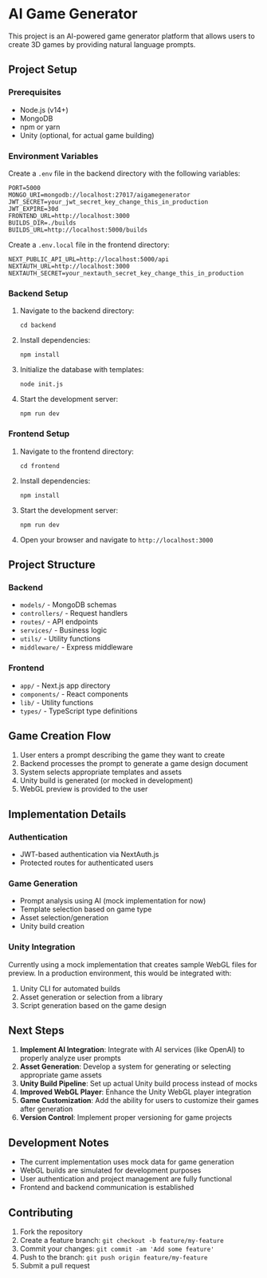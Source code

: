 # AI Game Generator

This project is an AI-powered game generator platform that allows users to create 3D games by providing natural language prompts.

## Project Setup

### Prerequisites

- Node.js (v14+)
- MongoDB
- npm or yarn
- Unity (optional, for actual game building)

### Environment Variables

Create a `.env` file in the backend directory with the following variables:

```
PORT=5000
MONGO_URI=mongodb://localhost:27017/aigamegenerator
JWT_SECRET=your_jwt_secret_key_change_this_in_production
JWT_EXPIRE=30d
FRONTEND_URL=http://localhost:3000
BUILDS_DIR=./builds
BUILDS_URL=http://localhost:5000/builds
```

Create a `.env.local` file in the frontend directory:

```
NEXT_PUBLIC_API_URL=http://localhost:5000/api
NEXTAUTH_URL=http://localhost:3000
NEXTAUTH_SECRET=your_nextauth_secret_key_change_this_in_production
```

### Backend Setup

1. Navigate to the backend directory:
   ```
   cd backend
   ```

2. Install dependencies:
   ```
   npm install
   ```

3. Initialize the database with templates:
   ```
   node init.js
   ```

4. Start the development server:
   ```
   npm run dev
   ```

### Frontend Setup

1. Navigate to the frontend directory:
   ```
   cd frontend
   ```

2. Install dependencies:
   ```
   npm install
   ```

3. Start the development server:
   ```
   npm run dev
   ```

4. Open your browser and navigate to `http://localhost:3000`

## Project Structure

### Backend

- `models/` - MongoDB schemas
- `controllers/` - Request handlers
- `routes/` - API endpoints
- `services/` - Business logic
- `utils/` - Utility functions
- `middleware/` - Express middleware

### Frontend

- `app/` - Next.js app directory
- `components/` - React components
- `lib/` - Utility functions
- `types/` - TypeScript type definitions

## Game Creation Flow

1. User enters a prompt describing the game they want to create
2. Backend processes the prompt to generate a game design document
3. System selects appropriate templates and assets
4. Unity build is generated (or mocked in development)
5. WebGL preview is provided to the user

## Implementation Details

### Authentication

- JWT-based authentication via NextAuth.js
- Protected routes for authenticated users

### Game Generation

- Prompt analysis using AI (mock implementation for now)
- Template selection based on game type
- Asset selection/generation
- Unity build creation

### Unity Integration

Currently using a mock implementation that creates sample WebGL files for preview. In a production environment, this would be integrated with:

1. Unity CLI for automated builds
2. Asset generation or selection from a library
3. Script generation based on the game design

## Next Steps

1. **Implement AI Integration**: Integrate with AI services (like OpenAI) to properly analyze user prompts
2. **Asset Generation**: Develop a system for generating or selecting appropriate game assets
3. **Unity Build Pipeline**: Set up actual Unity build process instead of mocks
4. **Improved WebGL Player**: Enhance the Unity WebGL player integration
5. **Game Customization**: Add the ability for users to customize their games after generation
6. **Version Control**: Implement proper versioning for game projects

## Development Notes

- The current implementation uses mock data for game generation
- WebGL builds are simulated for development purposes
- User authentication and project management are fully functional
- Frontend and backend communication is established

## Contributing

1. Fork the repository
2. Create a feature branch: `git checkout -b feature/my-feature`
3. Commit your changes: `git commit -am 'Add some feature'`
4. Push to the branch: `git push origin feature/my-feature`
5. Submit a pull request